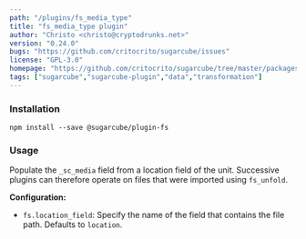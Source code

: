 ```yaml
---
path: "/plugins/fs_media_type"
title: "fs_media_type plugin"
author: "Christo <christo@cryptodrunks.net>"
version: "0.24.0"
bugs: "https://github.com/critocrito/sugarcube/issues"
license: "GPL-3.0"
homepage: "https://github.com/critocrito/sugarcube/tree/master/packages/plugin-fs#readme"
tags: ["sugarcube","sugarcube-plugin","data","transformation"]
---
```


### Installation
    npm install --save @sugarcube/plugin-fs


### Usage
Populate the `_sc_media` field from a location field of the unit. Successive plugins can therefore operate on files that were imported using `fs_unfold`.

**Configuration:**

-   `fs.location_field`: Specify the name of the field that contains the file path. Defaults to `location`.
